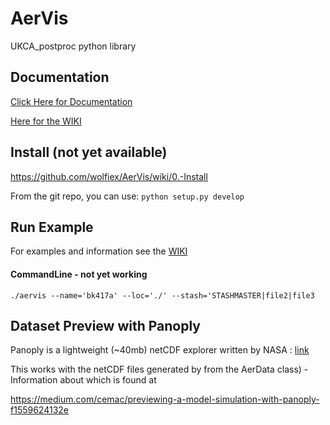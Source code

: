 # AerVis
UKCA_postproc python library

## Documentation
<a href='https://wolfiex.github.io/AerVis/Documentation/AerVis/'> Click Here for Documentation</a>

<a href='https://github.com/wolfiex/AerVis/wiki'> Here for the WIKI</a>


## Install (not yet available)
https://github.com/wolfiex/AerVis/wiki/0.-Install

From the git repo, you can use:
`python setup.py develop`


## Run Example
For  examples and information see the <a href='https://github.com/wolfiex/AerVis/wiki'>WIKI</a>


#### CommandLine - not yet working
``` ./aervis --name='bk417a' --loc='./' --stash='STASHMASTER|file2|file3 ```

## Dataset Preview with Panoply

Panoply is a lightweight (~40mb) netCDF explorer written by NASA : <a href='https://www.giss.nasa.gov/tools/panoply/'> link</a> 

This works with the netCDF files generated by from the AerData class) - Information about which is found at 

https://medium.com/cemac/previewing-a-model-simulation-with-panoply-f1559624132e

